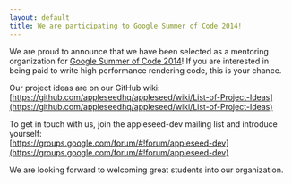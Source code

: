```yaml
---
layout: default
title: We are participating to Google Summer of Code 2014!
---
```

We are proud to announce that we have been selected as a mentoring organization for [Google Summer of Code 2014](http://www.google-melange.com/gsoc/homepage/google/gsoc2014)! If you are interested in being paid to write high performance rendering code, this is your chance.


Our project ideas are on our GitHub wiki:  
[https://github.com/appleseedhq/appleseed/wiki/List-of-Project-Ideas](https://github.com/appleseedhq/appleseed/wiki/List-of-Project-Ideas)


To get in touch with us, join the appleseed-dev mailing list and introduce yourself:  
[https://groups.google.com/forum/#!forum/appleseed-dev](https://groups.google.com/forum/#!forum/appleseed-dev)


We are looking forward to welcoming great students into our organization.